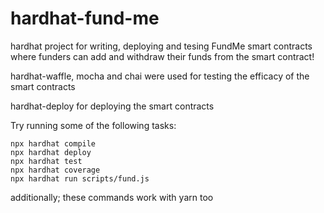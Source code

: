 
# hardhat-fund-me

hardhat project for writing, deploying and tesing FundMe smart contracts where funders can add and withdraw their funds from the smart contract!

hardhat-waffle, mocha and chai were used for testing the efficacy of the smart contracts

hardhat-deploy for deploying the smart contracts

Try running some of the following tasks:

```shell
npx hardhat compile
npx hardhat deploy
npx hardhat test
npx hardhat coverage
npx hardhat run scripts/fund.js
```

additionally; these commands work with yarn too
